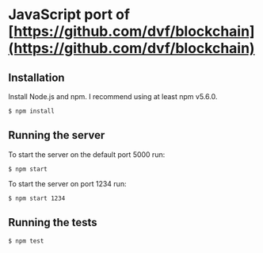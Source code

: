 # JavaScript port of [https://github.com/dvf/blockchain](https://github.com/dvf/blockchain)

## Installation
Install Node.js and npm. I recommend using at least npm v5.6.0.
```
$ npm install
```

## Running the server
To start the server on the default port 5000 run:
```
$ npm start
```

To start the server on port 1234 run:
```
$ npm start 1234
```

## Running the tests
```
$ npm test
```
